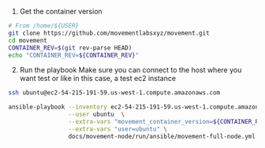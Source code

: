 

1. Get the container version
```bash
# From /home/${USER}
git clone https://github.com/movementlabsxyz/movement.git
cd movement
CONTAINER_REV=$(git rev-parse HEAD)
echo "CONTAINER_REV=${CONTAINER_REV}"
```


2. Run the playbook
Make sure you can connect to the host where you want test or like in this case, a test
ec2 instance
```bash
ssh ubuntu@ec2-54-215-191-59.us-west-1.compute.amazonaws.com
```

```bash
ansible-playbook --inventory ec2-54-215-191-59.us-west-1.compute.amazonaws.com, \
                 --user ubuntu  \
                 --extra-vars "movement_container_version=${CONTAINER_REV}" \
                 --extra-vars "user=ubuntu" \
                 docs/movement-node/run/ansible/movement-full-node.yml
```
